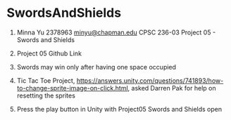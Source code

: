 # SwordsAndShields
 
1) Minna Yu 2378963 minyu@chapman.edu CPSC 236-03 Project 05 - Swords and Shields

2) Project 05 Github Link

3) Swords may win only after having one space occupied

4) Tic Tac Toe Project, https://answers.unity.com/questions/741893/how-to-change-sprite-image-on-click.html, asked Darren Pak for help on resetting the sprites

5) Press the play button in Unity with Project05 Swords and Shields open
